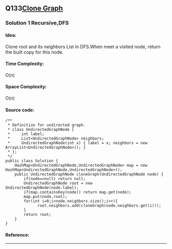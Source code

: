 ## Q133[Clone Graph](https://leetcode.com/problems/clone-graph/) 

### Solution 1 Recursive,DFS
#### Idea:
Clone root and its neighbors List in DFS.When meet a visited node, return the built copy for this node. 
#### Time Complexity: 
O(n)
#### Space Complexity:
O(n)
#### Source code:
```
/**
 * Definition for undirected graph.
 * class UndirectedGraphNode {
 *     int label;
 *     List<UndirectedGraphNode> neighbors;
 *     UndirectedGraphNode(int x) { label = x; neighbors = new ArrayList<UndirectedGraphNode>(); }
 * };
 */
public class Solution { 
    HashMap<UndirectedGraphNode,UndirectedGraphNode> map = new HashMap<UndirectedGraphNode,UndirectedGraphNode>();
    public UndirectedGraphNode cloneGraph(UndirectedGraphNode node) {
        if(node==null) return null;
        UndirectedGraphNode root = new  UndirectedGraphNode(node.label);
        if(map.containsKey(node)) return map.get(node);
        map.put(node,root);
        for(int i=0;i<node.neighbors.size();i++){
              root.neighbors.add(cloneGraph(node.neighbors.get(i)));
        }
        return root;
    }
}
```
#### Reference:
---

